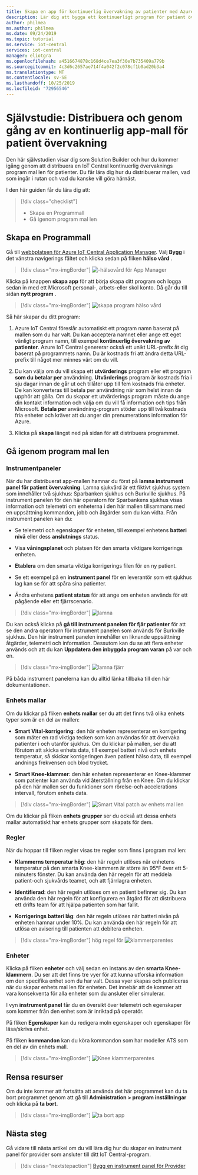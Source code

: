 ```yaml
---
title: Skapa en app för kontinuerlig övervakning av patienter med Azure IoT Central | Microsoft Docs
description: Lär dig att bygga ett kontinuerligt program för patient övervakning med hjälp av Azure IoT Central programmallar.
author: philmea
ms.author: philmea
ms.date: 09/24/2019
ms.topic: tutorial
ms.service: iot-central
services: iot-central
manager: eliotgra
ms.openlocfilehash: a4516674878c168d4ce7ea3f30e7b735409a779b
ms.sourcegitcommit: 4c3d6c2657ae714f4a042f2c078cf1b0ad20b3a4
ms.translationtype: MT
ms.contentlocale: sv-SE
ms.lasthandoff: 10/25/2019
ms.locfileid: "72956546"
---
```

# <a name="tutorial-deploy-and-walkthrough-a-continuous-patient-monitoring-app-template"></a>Självstudie: Distribuera och genom gång av en kontinuerlig app-mall för patient övervakning

Den här självstudien visar dig som Solution Builder och hur du kommer igång genom att distribuera en IoT Central kontinuerlig övervaknings program mal len för patienter. Du får lära dig hur du distribuerar mallen, vad som ingår i rutan och vad du kanske vill göra härnäst.

I den här guiden får du lära dig att:

> [!div class="checklist"]
> * Skapa en Programmall
> * Gå igenom program mal len

## <a name="create-an-application-template"></a>Skapa en Programmall

Gå till [webbplatsen för Azure IoT Central Application Manager](https://apps.azureiotcentral.com/). Välj **Bygg** i det vänstra navigerings fältet och klicka sedan på fliken **hälso vård** . 

>[!div class="mx-imgBorder"] 
>![-hälsovård för App Manager](media/app-manager-health.png)

Klicka på knappen **skapa app** för att börja skapa ditt program och logga sedan in med ett Microsoft personal-, arbets-eller skol konto. Då går du till sidan **nytt program** .

>[!div class="mx-imgBorder"] 
>![skapa program hälso vård](media/app-manager-health-create.png)

Så här skapar du ditt program:

1. Azure IoT Central föreslår automatiskt ett program namn baserat på mallen som du har valt. Du kan acceptera namnet eller ange ett eget vänligt program namn, till exempel **kontinuerlig övervakning av patienter**. Azure IoT Central genererar också ett unikt URL-prefix åt dig baserat på programmets namn. Du är kostnads fri att ändra detta URL-prefix till något mer minnes värt om du vill.

2. Du kan välja om du vill skapa ett **utvärderings** program eller ett program **som du betalar per** användning. **Utvärderings** program är kostnads fria i sju dagar innan de går ut och tillåter upp till fem kostnads fria enheter. De kan konverteras till betala per användning när som helst innan de upphör att gälla. Om du skapar ett utvärderings program måste du ange din kontakt information och välja om du vill få information och tips från Microsoft. **Betala per** användning-program stöder upp till två kostnads fria enheter och kräver att du anger din prenumerations information för Azure.

3. Klicka på **skapa** längst ned på sidan för att distribuera programmet.

## <a name="walk-through-the-application-template"></a>Gå igenom program mal len

### <a name="dashboards"></a>Instrumentpaneler

När du har distribuerat app-mallen hamnar du först på **lamna instrument panel för patient övervakning**. Lamna sjukvård är ett fiktivt sjukhus system som innehåller två sjukhus: Sparbanken sjukhus och Burkville sjukhus. På instrument panelen för den här operatorn för Sparbankens sjukhus visas information och telemetri om enheterna i den här mallen tillsammans med en uppsättning kommandon, jobb och åtgärder som du kan vidta. Från instrument panelen kan du:

* Se telemetri och egenskaper för enheten, till exempel enhetens **batteri nivå** eller dess **anslutnings** status.

* Visa **våningsplanet** och platsen för den smarta viktigare korrigerings enheten.

* **Etablera** om den smarta viktiga korrigerings filen för en ny patient.

* Se ett exempel på en **instrument panel** för en leverantör som ett sjukhus lag kan se för att spåra sina patienter.

* Ändra enhetens **patient status** för att ange om enheten används för ett pågående eller ett fjärrscenario.

>[!div class="mx-imgBorder"] 
>![lamna](media/lamna-in-patient.png)

Du kan också klicka på **gå till instrument panelen för fjär patienter** för att se den andra operatorn för instrument panelen som används för Burkville sjukhus. Den här instrument panelen innehåller en liknande uppsättning åtgärder, telemetri och information. Dessutom kan du se att flera enheter används och att du kan **Uppdatera den inbyggda program varan** på var och en.

>[!div class="mx-imgBorder"] 
>![lamna fjärr](media/lamna-remote.png)

På båda instrument panelerna kan du alltid länka tillbaka till den här dokumentationen.

### <a name="device-templates"></a>Enhets mallar

Om du klickar på fliken **enhets mallar** ser du att det finns två olika enhets typer som är en del av mallen:

* **Smart Vital-korrigering**: den här enheten representerar en korrigering som mäter en rad viktiga tecken som kan användas för att övervaka patienter i och utanför sjukhus. Om du klickar på mallen, ser du att förutom att skicka enhets data, till exempel batteri nivå och enhets temperatur, så skickar korrigeringen även patient hälso data, till exempel andnings frekvensen och blod trycket.

* **Smart Knee-klammer**: den här enheten representerar en Knee-klammer som patienter kan använda vid återställning från en Knee. Om du klickar på den här mallen ser du funktioner som rörelse-och accelerations intervall, förutom enhets data.

>[!div class="mx-imgBorder"] 
>![Smart Vital patch av enhets mal len](media/smart-vitals-device-template.png)

Om du klickar på fliken **enhets grupper** ser du också att dessa enhets mallar automatiskt har enhets grupper som skapats för dem.

### <a name="rules"></a>Regler

När du hoppar till fliken regler visas tre regler som finns i program mal len:

* **Klammerns temperatur hög**: den här regeln utlöses när enhetens temperatur på den smarta Knee-klammern är större än 95&deg;F över ett 5-minuters fönster. Du kan använda den här regeln för att meddela patient-och sjukvårds teamet, och att fjärrlagra enheten.

* **Identifierad**: den här regeln utlöses om en patient befinner sig. Du kan använda den här regeln för att konfigurera en åtgärd för att distribuera ett drifts team för att hjälpa patienten som har fallit.

* **Korrigerings batteri låg**: den här regeln utlöses när batteri nivån på enheten hamnar under 10%. Du kan använda den här regeln för att utlösa en avisering till patienten att debitera enheten.

>[!div class="mx-imgBorder"] 
>hög regel för ![klammerparentes](media/brace-temp-rule.png)

### <a name="devices"></a>Enheter

Klicka på fliken **enheter** och välj sedan en instans av den **smarta Knee-klammern**. Du ser att det finns tre vyer för att kunna utforska information om den specifika enhet som du har valt. Dessa vyer skapas och publiceras när du skapar enhets mal len för enheten. Det innebär att de kommer att vara konsekventa för alla enheter som du ansluter eller simulerar.

I vyn **instrument panel** får du en översikt över telemetri och egenskaper som kommer från den enhet som är inriktad på operatör.

På fliken **Egenskaper** kan du redigera moln egenskaper och egenskaper för läsa/skriva enhet.

På fliken **kommandon** kan du köra kommandon som har modeller ATS som en del av din enhets mall.

>[!div class="mx-imgBorder"] 
>![Knee klammerparentes](media/knee-brace-dashboard.png)

## <a name="clean-up-resources"></a>Rensa resurser

Om du inte kommer att fortsätta att använda det här programmet kan du ta bort programmet genom att gå till **Administration > program inställningar** och klicka på **ta bort**.

>[!div class="mx-imgBorder"] 
>![ta bort app](media/admin-delete.png)

## <a name="next-steps"></a>Nästa steg

Gå vidare till nästa artikel om du vill lära dig hur du skapar en instrument panel för provider som ansluter till ditt IoT Central-program.

> [!div class="nextstepaction"]
> [Bygg en instrument panel för Provider](howto-health-data-triage.md)